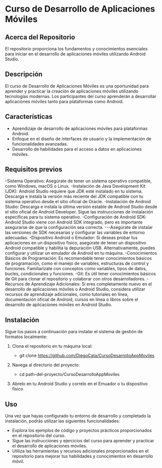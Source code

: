 # Curso de Desarrollo de Aplicaciones Móviles

## Acerca del Repositorio 

El repositorio proporciona los fundamentos y conocimientos esenciales para iniciar en el desarrollo de aplicaciones móviles utilizando Android Studio.

## Descripción

El curso de Desarrollo de Aplicaciones Móviles es una oportunidad para aprender y practicar la creación de aplicaciones móviles utilizando tecnologías modernas. Los participantes del curso aprenderán a desarrollar aplicaciones móviles tanto para plataformas como Android.

## Características

- Aprendizaje de desarrollo de aplicaciones móviles para plataformas Android.
- Enfoque en el diseño de interfaces de usuario y la implementación de funcionalidades avanzadas.
- Desarrollo de habilidades para el acceso a datos en aplicaciones móviles.

## Requisitos previos

-Sistema Operativo: Asegúrate de tener un sistema operativo compatible, como Windows, macOS o Linux.
-Instalación de Java Development Kit (JDK): Android Studio requiere que JDK esté instalado en tu sistema. Descarga e instala la versión más reciente del JDK compatible con tu sistema operativo desde el sitio oficial de Oracle.
-Instalación de Android Studio: Descarga e instala la última versión estable de Android Studio desde el sitio oficial de Android Developer. Sigue las instrucciones de instalación específicas para tu sistema operativo.
-Configuración de Android SDK: Android Studio viene con Android SDK integrado, pero es importante asegurarse de que la configuración sea correcta. ---Asegúrate de instalar las versiones de SDK necesarias y configurar las variables de entorno adecuadas.
-Dispositivo Android o Emulador: Si deseas probar tus aplicaciones en un dispositivo físico, asegúrate de tener un dispositivo Android compatible y habilita la depuración USB. Alternativamente, puedes configurar y utilizar un emulador de Android en tu máquina.
-Conocimientos Básicos de Programación: Es recomendable tener conocimientos básicos de programación, como el manejo de variables, estructuras de control y funciones. Familiarízate con conceptos como variables, tipos de datos, bucles, condicionales y funciones.
-Git: Es útil tener conocimientos básicos de Git para clonar el repositorio y colaborar con otros desarrolladores.
-Recursos de Aprendizaje Adicionales: Si eres completamente nuevo en el desarrollo de aplicaciones móviles o Android Studio, considera utilizar recursos de aprendizaje adicionales, como tutoriales en línea, documentación oficial de Android, cursos en línea o libros sobre el desarrollo de aplicaciones móviles en Android Studio.

## Instalación

Sigue los pasos a continuación para instalar el sistema de gestión de formatos localmente:

1. Clona el repositorio en tu máquina local:
    - git clone https://github.com/DiegoCata/CursoDesarrolloAppMoviles

2. Navega al directorio del proyecto:
    - cd path-del-proyecto/CursoDesarrolloAppMoviles


3. Abrelo en tu Android Studio y correlo en el Emuador o tu dispositivo físico

## Uso

Una vez que hayas configurado tu entorno de desarrollo y completado la instalación, podrás utilizar las siguientes funcionalidades:

- Explora los ejemplos de código y proyectos prácticos proporcionados en el repositorio del curso.
- Sigue las instrucciones y ejercicios del curso para aprender y practicar el desarrollo de aplicaciones móviles.
- Utiliza las herramientas y recursos adicionales proporcionados en el repositorio para mejorar tus habilidades y conocimientos en desarrollo móvil.
